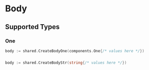 # Body


## Supported Types

### One

```go
body := shared.CreateBodyOne(components.One{/* values here */})
```

### 

```go
body := shared.CreateBodyStr(string{/* values here */})
```

